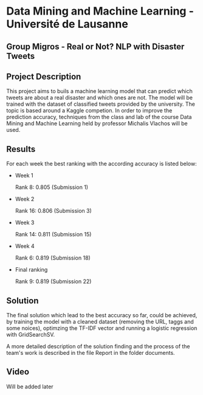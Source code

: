 # Data Mining and Machine Learning - Université de Lausanne
## Group Migros - Real or Not? NLP with Disaster Tweets

## Project Description

This project aims to buils a machine learning model that can predict which tweets are about a real disaster and which ones are not. 
The model will be trained with the dataset of classified tweets provided by the university. The topic is based around a Kaggle competion. 
In order to improve the prediction accuracy, techniques from the class and lab of the course Data Mining and Machine Learning held by professor Michalis Vlachos will be used. 

## Results
For each week the best ranking with the according accuracy is listed below:

* Week 1
    
    Rank 8: 0.805  (Submission 1)

* Week 2 
    
    Rank 16: 0.806 (Submission 3)

* Week 3
    
    Rank 14: 0.811 (Submission 15)

* Week 4
    
    Rank 6: 0.819 (Submission 18)
    
* Final ranking
    
    Rank 9: 0.819 (Submission 22)

## Solution

The final solution which lead to the best accuracy so far, could be achieved, by training the model with a cleaned dataset (removing the URL, taggs and some noices), optimzing the TF-IDF vector and running a logistic regression with GridSearchSV.

A more detailed description of the solution finding and the process of the team's work is described in the file Report in the folder documents. 

## Video 

Will be added later



